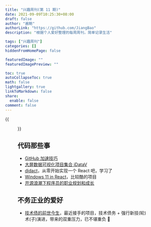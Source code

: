 ```yaml
---
title: "兴趣周刊(第 11 期)"
date: 2021-09-09T10:25:30+08:00
draft: false
author: "酱鲍"
authorLink: "https://github.com/JiangBao"
description: "根据个人爱好整理的每周周刊，简单记录生活"

tags: ["兴趣周刊"]
categories: []
hiddenFromHomePage: false

featuredImage: ""
featuredImagePreview: ""

toc: true
autoCollapseToc: true
math: false
lightgallery: true
linkToMarkdown: false
share:
  enable: false
comment: false
---
```


<!--more-->
{{<figure src="https://jiangbao-1258001083.cos.ap-shanghai.myqcloud.com/%E7%A5%9E%E8%88%9F%E5%8D%81%E4%BA%8C%E8%BF%94%E5%9B%9E.png" title="英雄凯旋">}}

## 代码那些事
* [GitHub 加速技巧](https://mp.weixin.qq.com/s?__biz=MzUxNjg4NDEzNA==&mid=2247496577&idx=1&sn=0e51c7bb103edc9a9a1dda7a9012aee0&chksm=f9a22048ced5a95e05b7edd590a500f38bf75ec42024d84c3a2be27e1f06c03369308610a93a&scene=21#wechat_redirect)
* [大屏数据可视化项目集合 iDataV](https://github.com/yyhsong/iDataV)
* [didact](https://github.com/pomber/didact)，从零开始实现一个 React 吧，学习了
* [Windows 11 in React](https://win11.blueedge.me/)，比较酷的项目
* [开源浪潮下程序员的职业规划和成长](https://juejin.cn/post/7005020612909334558)

## 不务正业的爱好
* [技术债的前世今生](https://mp.weixin.qq.com/s/0qgt1mtkIilSuV2fxU4Peg)，最近接手的项目，技术债务 + 强行新技(轮)术(子)演进，带来的双重压力，已不堪重负 🙈